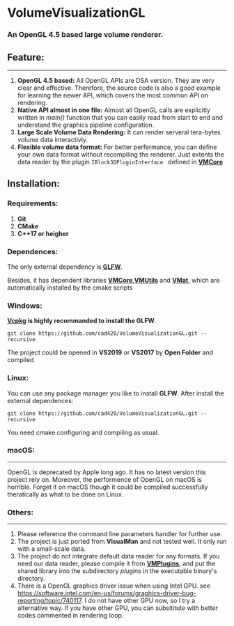 # VolumeVisualizationGL

### An OpenGL 4.5 based large volume renderer.

## Feature:
----
1. **OpenGL 4.5 based:** 
All OpenGL APIs are DSA version. They are very clear and effective. Therefore, the source code is also a good example for learning the newer API, which covers the most common API on rendering.
2. **Native API almost in one file:**
Almost all OpenGL calls are explicitly written in *main()* function that you can easily read from start to end and understand the graphics pipeline configuration.
3. **Large Scale Volume Data Rendering:**
It can render serveral tera-bytes volume data interactivly.
4. **Flexible volume data format:** For better perfermance, you can define your own data format without recompiling the renderer. Just extents the data reader by the plugin ```IBlock3DPluginInterface ``` defined in **[VMCore][1]**

**Installation:**
----
### Requirements:
1. **Git**
2. **CMake**
3. **C++17 or heigher**


### Dependences:
The only external dependency is **[GLFW][2]**. 

Besides, it has dependent libraries **[VMCore][1]**,**[VMUtils][2]** and **[VMat][3]**, which are automatically installed by the cmake scripts
### Windows:
**[Vcpkg][3] is highly recommanded to install the GLFW**. 

```
git clone https://github.com/cad420/VolumeVisualizationGL.git --recursive
```
The project could be opened in **VS2019** or **VS2017** by **Open Folder** and compiled 

### Linux:
You can use any package manager you like to install **GLFW**.
After install the external dependences:

``` 
git clone https://github.com/cad420/VolumeVisualizationGL.git --recursive
```
You need cmake configuring and compiling as usual.

### macOS:
---
OpenGL is deprecated by Apple long ago. It has no latest version this project rely on.
Moreover, the performence of OpenGL on macOS is horrible. Forget it on macOS though it could be compiled successfully theratically as what to be done on Linux.

### Others:
---
 1. Please reference the command line parameters handler for further use.
 1. The project is just ported from **VisualMan** and not tested well. It only run with a small-scale data.
 2. The project do not integrate default data reader for any formats. If you need our data reader, please compile it from **[VMPlugins](https://gitub.com/cad420/VMPlugin)**, and put the shared library into the subdirectory *plugins* in the executable binary's directory.
 3. There is a OpenGL graphics driver issue when using Intel GPU. see https://software.intel.com/en-us/forums/graphics-driver-bug-reporting/topic/740117. I do not have other GPU now, so I try a alternative way. If you have other GPU, you can subsititute with better codes commented in rendering loop.

[1]: https://github.com/cad420/VMCore
[2]: https://github.com/cad420/VMUtils
[3]: https://github.com/cad420/VMat

[4]: https://github.com/glfw/glfw
[5]: https://github.com/microsoft/vcpkg